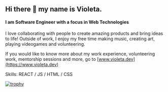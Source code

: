## Hi there 👋 my name is Violeta. 

#### I am Software Engineer with a focus in Web Technologies
I love collaborating with people to create amazing products and bring ideas to life! Outside of work, I enjoy my free time making music, creating art, playing videogames and volunteering.

If you would like to know more about my work experience, volunteering work, mentorship sessions and more, go to [www.violeta.dev](https://www.violeta.dev) 

Skills: REACT / JS / HTML / CSS
 
[![trophy](https://github-profile-trophy.vercel.app/?username=violetadev)](https://github.com/ryo-ma/github-profile-trophy)
